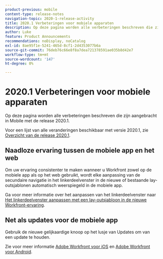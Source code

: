 ```yaml
---
product-previous: mobile
content-type: release-notes
navigation-topic: 2020-1-release-activity
title: 2020.1 Verbeteringen voor mobiele apparaten
description: Op deze pagina worden alle verbeteringen beschreven die zijn aangebracht in Mobile met de release 2020.1.
author: Luke
feature: Product Announcements
recommendations: noDisplay, noCatalog
exl-id: 8ae95f1e-5241-465d-8cf1-2d4353077b6a
source-git-commit: 76deb76c66e8f8a7dea721378591ae035b8d42e7
workflow-type: tm+mt
source-wordcount: '147'
ht-degree: 0%

---
```


# 2020.1 Verbeteringen voor mobiele apparaten

Op deze pagina worden alle verbeteringen beschreven die zijn aangebracht in Mobile met de release 2020.1.

Voor een lijst van alle veranderingen beschikbaar met versie 2020.1, zie [Overzicht van de release 2020.1](../../../product-announcements/product-releases/2020.1-release-activity/2020.1-release-overview.md).

## Naadloze ervaring tussen de mobiele app en het web

Om uw ervaring consistenter te maken wanneer u Workfront zowel op de mobiele app als op het web gebruikt, wordt elke aanpassing van de secundaire navigatie in het linkerdeelvenster in de nieuwe of bestaande lay-outsjablonen automatisch weerspiegeld in de mobiele app.

Ga voor meer informatie over het aanpassen van het linkerdeelvenster naar [Het linkerdeelvenster aanpassen met een lay-outsjabloon in de nieuwe Workfront-ervaring](https://one.workfront.com/s/article/Customize-the-left-panel-using-a-Layout-Template-in-the-new-Workfront-experience-354734188).

## Net als updates voor de mobiele app

Gebruik de nieuwe gelijkaardige knoop op het lusje van Updates om van een update te houden.

Zie voor meer informatie [Adobe Workfront voor iOS](../../../workfront-basics/mobile-apps/using-the-workfront-mobile-app/workfront-for-ios.md) en [Adobe Workfront voor Android](../../../workfront-basics/mobile-apps/using-the-workfront-mobile-app/workfront-for-android.md).
